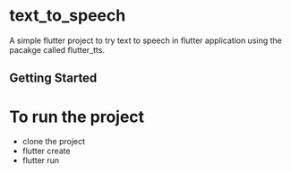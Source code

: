 # text_to_speech

A simple flutter project to try text to speech in flutter application using the pacakge called flutter_tts.

## Getting Started

# To run the project

- clone the project
- flutter create
- flutter run
